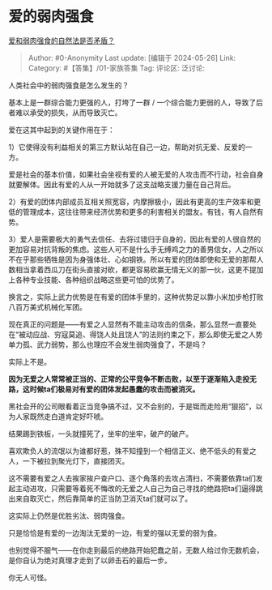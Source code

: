 # 爱的弱肉强食
[爱和弱肉强食的自然法是否矛盾？](https://www.zhihu.com/question/657234173/answer/3510733860)

> Author: #0-Anonymity
> Last update: [编辑于 2024-05-26]
> Link:
> Category: #【答集】/01-家族答集 
> Tag: 
> 评论区:
> 泛讨论:

人类社会中的弱肉强食是怎么发生的？

基本上是一群综合能力更强的人，打垮了一群 / 一个综合能力更弱的人，导致了后者难以承受的损失，从而导致灭亡。

爱在这其中起到的关键作用在于：

1）它使得没有利益相关的第三方默认站在自己一边，帮助对抗无爱、反爱的一方。

爱是社会的基本价值，如果社会坐视有爱的人被无爱的人攻击而不行动，社会自身就要解体。因此有爱的人从一开始就多了这支战略支援力量在自己背后。

2）有爱的团体内部成员互相关照宽容，内摩擦极小，因此有更高的生产效率和更低的管理成本，这往往带来经济优势和更多的利害相关的盟友。有钱，有人自然有势。

3）爱人是需要极大的勇气去信任、去将过错归于自身的，因此有爱的人很自然的更加容易对抗背叛的焦虑。这些人可不是什么手无缚鸡之力的善男信女，人之所以不在乎那些牺牲是因为身强体壮、心如钢铁。所以有爱的团体即使和无爱的那帮人数相当拿着西瓜刀在街头直接对砍，都更容易砍赢无情无义的那一伙，这更不提加上各种专业技能、各种组织战略这些更可怕的优势了。

换言之，实际上武力优势是在有爱的团体手里的，这种优势足以靠小米加步枪打败八百万美式机械化军团。

现在真正的问题是——有爱之人显然有不能主动攻击的信条，那么显然一直要处在“被动应战、穷寇莫追、得饶人处且饶人”的法则约束之下，那么即使无爱之人势单力孤、武力弱势，那么也理应不会发生弱肉强食了，不是吗？

实际上不是。

**因为无爱之人常常被正当的、正常的公平竞争不断击败，以至于逐渐陷入走投无路，这时候ta们极易对有爱的团体发起愚蠢的攻击而被消灭。**

黑社会开的公司眼看着正当竞争搞不过，又不会别的，于是铤而走险用“狠招”，以为人家既然走白道肯定好吓唬。

结果踢到铁板，一头就撞死了，坐牢的坐牢，破产的破产。

喜欢欺负人的流氓以为谁都好惹，殊不知撞到一个相信正义、绝不低头的有爱之人，一下被拉到聚光灯下，直接团灭。

这不需要有爱之人去挨家挨户查户口、逐个角落的去攻占清扫，不需要依靠ta们发起主动进攻，只需要等着死不悔改的无爱之人自己为自己寻找的绝路把ta们逼得跳出来自取灭亡，然后靠简单的正当防卫消灭ta们就可以了。

这实际上仍然是优胜劣汰、弱肉强食。

只是恰恰是有爱的一边淘汰无爱的一边，有爱的强以无爱的弱为食。

也别觉得不服气——在你走到最后的绝路开始犯蠢之前，无数人给过你无数机会，是你自认为绝对真理才走到了以卵击石的最后一步。

你无人可怪。